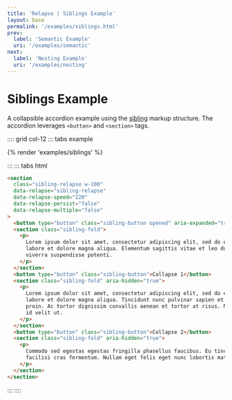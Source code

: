 ```yaml
---
title: 'Relapse | Siblings Example'
layout: base
permalink: '/examples/siblings.html'
prev:
  label: 'Semantic Example'
  uri: '/examples/semantic'
next:
  label: 'Nesting Example'
  uri: '/examples/nesting'
---
```


# Siblings Example

A collapsible accordion example using the [sibling](/relapse/usage/markup) markup structure. The accordion leverages `<button>` and `<section>` tags.

:::: grid col-12
::: tabs example

{% render 'examples/siblings' %}

:::
::: tabs html

```html
<section
  class="sibling-relapse w-100"
  data-relapse="sibling-relapse"
  data-relapse-speed="220"
  data-relapse-persist="false"
  data-relapse-multiple="false"
>
  <button type="button" class="sibling-button opened" aria-expanded="true">Collapse 0</button>
  <section class="sibling-fold">
    <p>
      Lorem ipsum dolor sit amet, consectetur adipiscing elit, sed do eiusmod tempor incididunt ut
      labore et dolore magna aliqua. Elementum sagittis vitae et leo duis ut. Ut tortor pretium
      viverra suspendisse potenti.
    </p>
  </section>
  <button type="button" class="sibling-button">Collapse 1</button>
  <section class="sibling-fold" aria-hidden="true">
    <p>
      Lorem ipsum dolor sit amet, consectetur adipiscing elit, sed do eiusmod tempor incididunt ut
      labore et dolore magna aliqua. Tincidunt nunc pulvinar sapien et ligula ullamcorper malesuada
      proin. Ac tortor dignissim convallis aenean et tortor at risus. Nec feugiat nisl pretium fusce
      id velit ut.
    </p>
  </section>
  <button type="button" class="sibling-button">Collapse 2</button>
  <section class="sibling-fold" aria-hidden="true">
    <p>
      Commodo sed egestas egestas fringilla phasellus faucibus. Eu tincidunt tortor aliquam nulla
      facilisi cras fermentum. Nullam eget felis eget nunc lobortis mattis.
    </p>
  </section>
</section>
```

:::
::::

